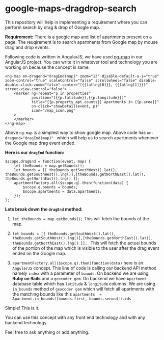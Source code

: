 # google-maps-dragdrop-search
This repository will help in implementing a requirement where you can perform search by drag & drop of Google map.

**Requirement:**
There is a google map and list of apartments present on a page. The reuqirement is to search apartments from Google map by mouse drag and drop events.

Following code is written in AngularJS, we have used [ng-map](https://ngmap.github.io/) in our AngularJS project. You can write it in whatever tool and technology you are working on because the concept is same. 


```
<ng-map on-dragend="dragEnd(map)" zoom="13" disable-default-u-i="true" zoom-control="true" scaleControl="false" scrollwheel="false" disable-double-click-zoom="false" center="[{{latlng[0]}}, {{latlng[1]}}]" street-view-control="false">
    <marker ng-repeat="p in properties"
            position="[{{p.latitude}},{{p.longitude}}]"
            title="{{p.property_apt_counts}} apartments in {{p.area}}"
            on-click="showDetail(event, p)"
            icon="/map_icon.png"
    >
    </marker>
</ng-map>
```
Above `ng-map` is a simplest way to show google map. Above code has `on-dragend="dragEnd(map)" ` which will help us to search apartments whenever the Google map drag event ended.

**Here is our `dragEnd` function:**

```
$scope.dragEnd = function(event, map) {
    let theBounds = map.getBounds();
    let bounds = [[ theBounds.getSouthWest().lat(), theBounds.getSouthWest().lng()],[theBounds.getNorthEast().lat(), theBounds.getNorthEast().lng() ]];
    apartmentFactory.all($scope.q).then(function(data) {
        $scope.q.bounds = bounds;
        $scope.apartments = data.apartments;
    });
};
```

**Lets break down the `dragEnd` method:**

1. `let theBounds = map.getBounds();` This will fetch the bounds of the map.

2. `let bounds = [[ theBounds.getSouthWest().lat(), theBounds.getSouthWest().lng()],[theBounds.getNorthEast().lat(), theBounds.getNorthEast().lng() ]]; ` This will fetch the actual bounds of the portion of the map which is visible to the user after the drag event ended on the Google map.

3. `apartmentFactory.all($scope.q).then(function(data)` here is an `AngularJS` concept. This line of code is calling our backend API method namely `index` with a parameter of `bounds`. On backend we are using **Ruby on Rails** and a `geocoder gem`. On backend we have `Apartment` database table which has `latitude` & `longitude` columns. We are using `in_bounds` method of `geocoder gem` which will fetch all apartments with the matching bounds like this `apartments  = Apartment.in_bounds([bounds.first, bounds.second]).ids` 

Simple! This is it.

You can use this concept with any front end technology and with any backend technology. 

Feel free to ask anything or add anything.
